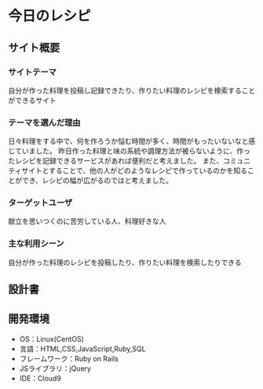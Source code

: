 # 今日のレシピ

## サイト概要
### サイトテーマ
自分が作った料理を投稿し記録できたり、作りたい料理のレシピを検索することができるサイト

### テーマを選んだ理由
日々料理をする中で、何を作ろうか悩む時間が多く、時間がもったいないなと感じていました。
昨日作った料理と味の系統や調理方法が被らないように、作ったレシピを記録できるサービスがあれば便利だと考えました。
また、コミュニティサイトとすることで、他の人がどのようなレシピで作っているのかを知ることができ、レシピの幅が広がるのではと考えました。

### ターゲットユーザ
献立を思いつくのに苦労している人、料理好きな人

### 主な利用シーン
自分が作った料理のレシピを投稿したり、作りたい料理を検索したりできる

## 設計書


## 開発環境
- OS：Linux(CentOS)
- 言語：HTML,CSS,JavaScript,Ruby,SQL
- フレームワーク：Ruby on Rails
- JSライブラリ：jQuery
- IDE：Cloud9